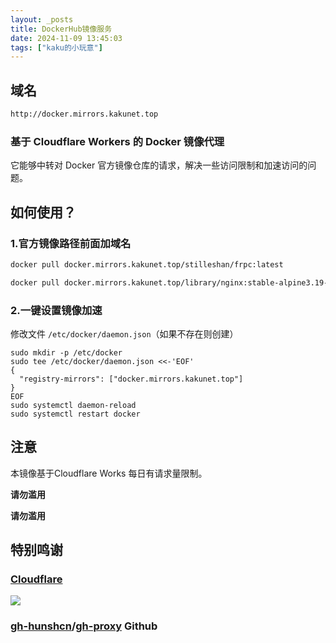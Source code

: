 ```yaml
---
layout: _posts
title: DockerHub镜像服务
date: 2024-11-09 13:45:03
tags: ["kaku的小玩意"]
---
```

## 域名

```bash
http://docker.mirrors.kakunet.top
```

### 基于 Cloudflare Workers 的 Docker 镜像代理

它能够中转对 Docker 官方镜像仓库的请求，解决一些访问限制和加速访问的问题。

## 如何使用？

### 1.官方镜像路径前面加域名

```bash
docker pull docker.mirrors.kakunet.top/stilleshan/frpc:latest
```

```bash
docker pull docker.mirrors.kakunet.top/library/nginx:stable-alpine3.19-perl
```

### 2.一键设置镜像加速

修改文件 `/etc/docker/daemon.json`（如果不存在则创建）

```
sudo mkdir -p /etc/docker
sudo tee /etc/docker/daemon.json <<-'EOF'
{
  "registry-mirrors": ["docker.mirrors.kakunet.top"]
}
EOF
sudo systemctl daemon-reload
sudo systemctl restart docker
```

## 注意

本镜像基于Cloudflare Works 每日有请求量限制。

**请勿滥用**

**请勿滥用**

## 特别鸣谢

### [Cloudflare](https://www.cloudflare.com/)

![](https://cdn.cookielaw.org/logos/6b10d640-dc80-4fbf-a462-ae81dbad56e4/f2b3f698-2a83-400c-ab3d-ae88a0a1d3c4/fca68c5f-051b-4269-9463-b0ba60c90bde/Logo.png)

### [gh-hunshcn](https://github.com/hunshcn)/[gh-proxy](https://github.com/hunshcn/gh-proxy) Github
